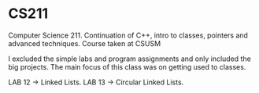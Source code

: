 # CS211
Computer Science 211. Continuation of C++, intro to classes, pointers and advanced techniques. Course taken at CSUSM


I excluded the simple labs and program assignments and only included the big projects. The main focus of this class was on getting used to classes.

LAB 12  -> Linked Lists. 
LAB 13  -> Circular Linked Lists. 
